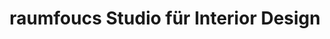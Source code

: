 ---
title: "raumfoucs Studio für Interior Design"
url: /bueren-an-der-aare/raumfoucs-studio-fuer-interior-design/
shop: Raumausstattung
---
